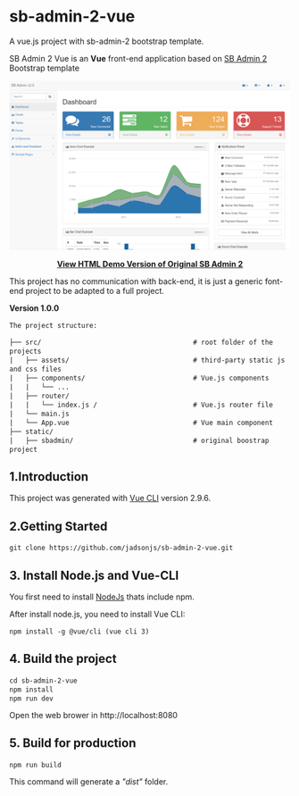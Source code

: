 # sb-admin-2-vue
   A vue.js project with sb-admin-2 bootstrap template.


SB Admin 2 Vue is an **Vue** front-end application based on [SB Admin 2](https://startbootstrap.com/template-overviews/sb-admin-2/) Bootstrap template 


![Screenshot](https://github.com/jadsonjs/sb-admin-2-vue/blob/master/sb-admin-2.png)


<p align="center">
  <strong>
      <a href="https://blackrockdigital.github.io/startbootstrap-sb-admin-2/pages/index.html" target="_blank">View HTML Demo Version of Original SB Admin 2</a>
  </strong>
</p>


This project has no communication with back-end, it is just a generic font-end project to be adapted to a full project.


**Version 1.0.0**


	The project structure:
	
```
├── src/                                      # root folder of the projects
|   ├── assets/                               # third-party static js and css files                       
|   ├── components/                           # Vue.js components
|   |   └── ...       
|   ├── router/                               
|   |   └── index.js /                        # Vue.js router file
|   └── main.js                               
|   └── App.vue                               # Vue main component 
├── static/
|   ├── sbadmin/                              # original boostrap project
```




## 1.Introduction

This project was generated with [Vue CLI](https://cli.vuejs.org/) version 2.9.6.


## 2.Getting Started

```
git clone https://github.com/jadsonjs/sb-admin-2-vue.git
```

## 3. Install Node.js and Vue-CLI

You first need to install [NodeJs](https://nodejs.org/en/) thats include npm. 

After install node.js, you need to install Vue CLI:

```
npm install -g @vue/cli (vue cli 3)

```

## 4. Build the project

```
cd sb-admin-2-vue
npm install
npm run dev
```

Open the web brower in http://localhost:8080


## 5. Build for production

```
npm run build
```

This command will generate a *_"dist"_* folder.



